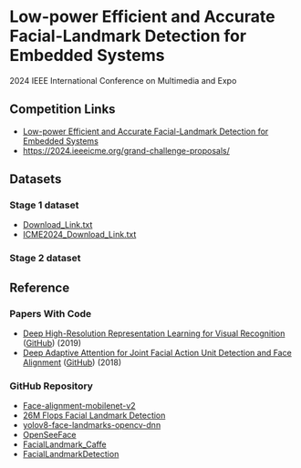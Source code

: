 # Low-power Efficient and Accurate Facial-Landmark Detection for Embedded Systems

2024 IEEE International Conference on Multimedia and Expo


## Competition Links

- [Low-power Efficient and Accurate Facial-Landmark Detection for Embedded Systems](https://aidea-web.tw/topic/b048c9a3-c3bc-4650-9674-f14f4c850f12)
- https://2024.ieeeicme.org/grand-challenge-proposals/


## Datasets

### Stage 1 dataset

- [Download_Link.txt](https://www.aicreda.com/download/iVSFacialDataset)
- [ICME2024_Download_Link.txt](https://bit.ly/42q4XXU)

### Stage 2 dataset


## Reference

### Papers With Code

- [Deep High-Resolution Representation Learning for Visual Recognition](https://arxiv.org/pdf/1908.07919.pdf) ([GitHub](https://github.com/HRNet/HRNet-Facial-Landmark-Detection)) (2019)
- [Deep Adaptive Attention for Joint Facial Action Unit Detection and Face Alignment](https://openaccess.thecvf.com/content_ECCV_2018/papers/Zhiwen_Shao_Deep_Adaptive_Attention_ECCV_2018_paper.pdf) ([GitHub](https://github.com/ZhiwenShao/JAANet)) (2018)

### GitHub Repository

- [Face-alignment-mobilenet-v2](https://github.com/WallZFE/Face-alignment-mobilenet-v2)
- [26M Flops Facial Landmark Detection](https://github.com/ainrichman/Peppa-Facial-Landmark-PyTorch)
- [yolov8-face-landmarks-opencv-dnn](https://github.com/hpc203/yolov8-face-landmarks-opencv-dnn)
- [OpenSeeFace](https://github.com/emilianavt/OpenSeeFace)
- [FacialLandmark_Caffe](https://github.com/BobLiu20/FacialLandmark_Caffe)
- [FacialLandmarkDetection](https://github.com/nicknochnack/FacialLandmarkDetection)
